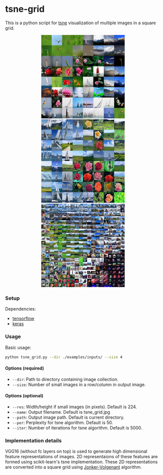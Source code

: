 # tsne-grid
This is a python script for [tsne](https://lvdmaaten.github.io/tsne/) visualization of multiple images in a square grid.

<!-- ![alt text](./examples/outputs/output5x5.jpg =250x250) -->
<p align="center">
<img src="./examples/outputs/output_1.jpg" width="270" height="270" />
<img src="./examples/outputs/output_2.jpg" width="270" height="270" />
<img src="./examples/outputs/output_3.jpg" width="270" height="270" />

</p>

### Setup
Dependencies:
* [tensorflow](https://www.tensorflow.org/install/)
* [keras](https://keras.io/)

### Usage

Basic usage:
```bash
python tsne_grid.py --dir ./examples/inputs/ --size 4
```
#### Options (required)
* `--dir`: Path to directory containing image collection.
* `--size`: Number of small images in a row/column in output image.

#### Options (optional)
* `--res`: Width/height if small images (in pixels). Default is 224.
* `--name`: Output filename. Default is tsne_grid.jpg
* `--path`: Output image path. Default is current directory.
* `--per`: Perplexity for tsne algorithm. Default is 50.
* `--iter`: Number of iterations for tsne algorithm. Default is 5000.

### Implementation details
VGG16 (without fc layers on top) is used to generate high dimensional feature representations of images. 2D representaions of these features are formed using scikit-learn's tsne implementation. These 2D representations are converted into a square grid using [Jonker-Volgenant](https://blog.sourced.tech/post/lapjv/) algorithm.